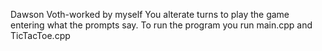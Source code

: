 Dawson Voth-worked by myself
You alterate turns to play the game entering what the prompts say.
To run the program you run main.cpp and TicTacToe.cpp